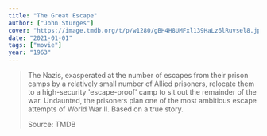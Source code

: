 ```yaml
---
title: "The Great Escape"
author: ["John Sturges"]
cover: "https://image.tmdb.org/t/p/w1280/gBH4H8UMFxl139HaLz6lRuvsel8.jpg"
date: "2021-01-01"
tags: ["movie"]
year: "1963"
---
```


> The Nazis, exasperated at the number of escapes from their prison camps by a relatively small number of Allied prisoners, relocate them to a high-security 'escape-proof' camp to sit out the remainder of the war. Undaunted, the prisoners plan one of the most ambitious escape attempts of World War II. Based on a true story.
>
> Source: TMDB
